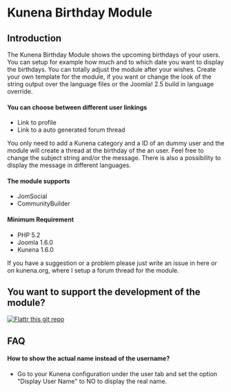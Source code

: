 # Kunena Birthday Module #
## Introduction ##
The Kunena Birthday Module shows the upcoming birthdays of your users. You can setup for example how much and to which date you want to display the birthdays. You can totally adjust the module after your wishes. Create your own template for the module, if you want or change the look of the string output over the language files or the Joomla! 2.5 build in language override.

#### You can choose between different user linkings ####
- Link to profile
- Link to a auto generated forum thread

You only need to add a Kunena category and a ID of an dummy user and the module will create a thread at the birthday of the an user. Feel free to change the subject string and/or the message. There is also a possibility to display the message in different languages.

#### The module supports ####
- JomSocial
- CommunityBuilder

#### Minimum Requirement ####
- PHP 5.2
- Joomla 1.6.0
- Kunena 1.6.0

If you have a suggestion or a problem please just write an issue in here or on kunena.org, where I setup a forum thread for the module.

## You want to support the development of the module? ##
[![Flattr this git repo](http://api.flattr.com/button/flattr-badge-large.png)](https://flattr.com/submit/auto?user_id=svanschu&url=https://github.com/svanschu/mod_sw_kbirthday_J16&title=mod_sw_kbirthday_J16&language=&tags=github&category=software)

## FAQ ##

#### How to show the actual name instead of the username? ####
- Go to your Kunena configuration under the user tab and set the option "Display User Name" to NO to display the real name.